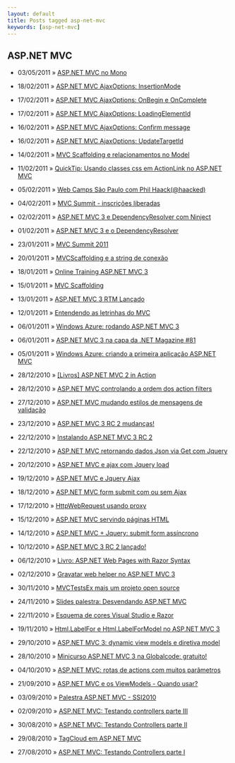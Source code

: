 ```yaml
---
layout: default
title: Posts tagged asp-net-mvc
keywords: [asp-net-mvc]
---
```

<h2 class="category">ASP.NET MVC</h2>
<ul class="posts">
<li>
<p>
<span class="date">03/05/2011</span> &raquo; 
<a href="/blog/asp-net-mvc-no-mono">ASP.NET MVC no Mono</a>
</p>
</li> 
<li>
<p>
<span class="date">18/02/2011</span> &raquo; 
<a href="/blog/asp-net-mvc-ajaxoptions-insertionmode">ASP.NET MVC AjaxOptions: InsertionMode</a>
</p>
</li> 
<li>
<p>
<span class="date">17/02/2011</span> &raquo; 
<a href="/blog/asp-net-mvc-ajaxoptions-onbegin-e-oncomplete">ASP.NET MVC AjaxOptions: OnBegin e OnComplete</a>
</p>
</li> 
<li>
<p>
<span class="date">17/02/2011</span> &raquo; 
<a href="/blog/asp-net-mvc-ajaxoptions-loadingelementid">ASP.NET MVC AjaxOptions: LoadingElementId</a>
</p>
</li> 
<li>
<p>
<span class="date">16/02/2011</span> &raquo; 
<a href="/blog/asp-net-mvc-ajaxoptions-confirm-message">ASP.NET MVC AjaxOptions: Confirm message</a>
</p>
</li> 
<li>
<p>
<span class="date">16/02/2011</span> &raquo; 
<a href="/blog/asp-net-mvc-ajaxoptions-updatetargetid">ASP.NET MVC AjaxOptions: UpdateTargetId</a>
</p>
</li> 
<li>
<p>
<span class="date">14/02/2011</span> &raquo; 
<a href="/blog/mvc-scaffolding-e-relacionamentos-no-model">MVC Scaffolding e relacionamentos no Model</a>
</p>
</li> 
<li>
<p>
<span class="date">11/02/2011</span> &raquo; 
<a href="/blog/quicktip-usando-classes-css-em-actionlink-no-asp-net-mvc">QuickTip: Usando classes css em ActionLink no ASP.NET MVC</a>
</p>
</li> 
<li>
<p>
<span class="date">05/02/2011</span> &raquo; 
<a href="/blog/web-camps-sao-paulo-com-phil-haackhaacked">Web Camps São Paulo com Phil Haack(@haacked)</a>
</p>
</li> 
<li>
<p>
<span class="date">04/02/2011</span> &raquo; 
<a href="/blog/mvc-summit-inscricoes-liberadas">MVC Summit - inscrições liberadas</a>
</p>
</li> 
<li>
<p>
<span class="date">02/02/2011</span> &raquo; 
<a href="/blog/asp-net-mvc-3-e-dependencyresolver-com-ninject">ASP.NET MVC 3 e DependencyResolver com Ninject</a>
</p>
</li> 
<li>
<p>
<span class="date">01/02/2011</span> &raquo; 
<a href="/blog/asp-net-mvc-3-e-o-dependencyresolver">ASP.NET MVC 3 e o DependencyResolver</a>
</p>
</li> 
<li>
<p>
<span class="date">23/01/2011</span> &raquo; 
<a href="/blog/mvc-summit-2011">MVC Summit 2011</a>
</p>
</li> 
<li>
<p>
<span class="date">20/01/2011</span> &raquo; 
<a href="/blog/mvcscaffolding-e-a-string-de-conexao">MVCScaffolding e a string de conexão</a>
</p>
</li> 
<li>
<p>
<span class="date">18/01/2011</span> &raquo; 
<a href="/blog/online-training-asp-net-mvc-3">Online Training ASP.NET MVC 3 </a>
</p>
</li> 
<li>
<p>
<span class="date">15/01/2011</span> &raquo; 
<a href="/blog/mvc-scaffolding">MVC Scaffolding</a>
</p>
</li> 
<li>
<p>
<span class="date">13/01/2011</span> &raquo; 
<a href="/blog/asp-net-mvc-3-rtm-lancado">ASP.NET MVC 3 RTM Lançado</a>
</p>
</li> 
<li>
<p>
<span class="date">12/01/2011</span> &raquo; 
<a href="/blog/entendendo-as-letrinhas-do-mvc">Entendendo as letrinhas do MVC</a>
</p>
</li> 
<li>
<p>
<span class="date">06/01/2011</span> &raquo; 
<a href="/blog/windows-azure-rodando-asp-net-mvc-3">Windows Azure: rodando ASP.NET MVC 3</a>
</p>
</li> 
<li>
<p>
<span class="date">06/01/2011</span> &raquo; 
<a href="/blog/asp-net-mvc-3-na-capa-da-net-magazine-81">ASP.NET MVC 3 na capa da .NET Magazine #81</a>
</p>
</li> 
<li>
<p>
<span class="date">05/01/2011</span> &raquo; 
<a href="/blog/windows-azure-criando-a-primeira-aplicacao-asp-net-mvc">Windows Azure: criando a primeira aplicação ASP.NET MVC</a>
</p>
</li> 
<li>
<p>
<span class="date">28/12/2010</span> &raquo; 
<a href="/blog/livros-asp-net-mvc-2-in-action">[Livros] ASP.NET MVC 2 in Action</a>
</p>
</li> 
<li>
<p>
<span class="date">28/12/2010</span> &raquo; 
<a href="/blog/asp-net-mvc-controlando-a-ordem-dos-action-filters">ASP.NET MVC controlando a ordem dos action filters</a>
</p>
</li> 
<li>
<p>
<span class="date">27/12/2010</span> &raquo; 
<a href="/blog/asp-net-mvc-mudando-estilos-de-mensagens-de-validacao">ASP.NET MVC mudando estilos de mensagens de validação</a>
</p>
</li> 
<li>
<p>
<span class="date">23/12/2010</span> &raquo; 
<a href="/blog/asp-net-mvc-3-rc-2-mudancas">ASP.NET MVC 3 RC 2 mudanças!</a>
</p>
</li> 
<li>
<p>
<span class="date">22/12/2010</span> &raquo; 
<a href="/blog/instalando-asp-net-mvc-3-rc-2">Instalando ASP.NET MVC 3 RC 2</a>
</p>
</li> 
<li>
<p>
<span class="date">22/12/2010</span> &raquo; 
<a href="/blog/asp-net-mvc-retornando-dados-json-via-get-com-jquery">ASP.NET MVC retornando dados Json via Get com Jquery</a>
</p>
</li> 
<li>
<p>
<span class="date">20/12/2010</span> &raquo; 
<a href="/blog/asp-net-mvc-ajax-com-jquery-load">ASP.NET MVC e ajax com Jquery load</a>
</p>
</li> 
<li>
<p>
<span class="date">19/12/2010</span> &raquo; 
<a href="/blog/asp-net-mvc-jquery-ajax">ASP.NET MVC e Jquery Ajax</a>
</p>
</li> 
<li>
<p>
<span class="date">18/12/2010</span> &raquo; 
<a href="/blog/asp-net-mvc-submit-com-ou-sem-ajax">ASP.NET MVC form submit com ou sem Ajax</a>
</p>
</li> 
<li>
<p>
<span class="date">17/12/2010</span> &raquo; 
<a href="/blog/httpwebrequest-usando-proxy">HttpWebRequest usando proxy</a>
</p>
</li> 
<li>
<p>
<span class="date">15/12/2010</span> &raquo; 
<a href="/blog/asp-net-mvc-servindo-paginas-html">ASP.NET MVC servindo páginas HTML</a>
</p>
</li> 
<li>
<p>
<span class="date">14/12/2010</span> &raquo; 
<a href="/blog/asp-net-mvc-jquery-submit-form-assincrono">ASP.NET MVC + Jquery: submit form assíncrono</a>
</p>
</li> 
<li>
<p>
<span class="date">10/12/2010</span> &raquo; 
<a href="/blog/asp-net-mvc-3-rc-2-lancado">ASP.NET MVC 3 RC 2 lançado!</a>
</p>
</li> 
<li>
<p>
<span class="date">06/12/2010</span> &raquo; 
<a href="/blog/livro-asp-net-web-pages-with-razor-syntax">Livro: ASP.NET Web Pages with Razor Syntax</a>
</p>
</li> 
<li>
<p>
<span class="date">02/12/2010</span> &raquo; 
<a href="/blog/gravatar-web-helper-no-asp-net-mvc-3">Gravatar web helper no ASP.NET MVC 3</a>
</p>
</li> 
<li>
<p>
<span class="date">30/11/2010</span> &raquo; 
<a href="/blog/mvctestsex-mais-um-projeto-open-source">MVCTestsEx mais um projeto open source</a>
</p>
</li> 
<li>
<p>
<span class="date">24/11/2010</span> &raquo; 
<a href="/blog/slides-palestra-desvendando-asp-net-mvc">Slides palestra: Desvendando ASP.NET MVC</a>
</p>
</li> 
<li>
<p>
<span class="date">22/11/2010</span> &raquo; 
<a href="/blog/esquema-de-cores-visual-studio-e-razor">Esquema de cores Visual Studio e Razor</a>
</p>
</li> 
<li>
<p>
<span class="date">19/11/2010</span> &raquo; 
<a href="/blog/html-labelfor-html-labelformodel-no-asp-net-mvc-3">Html.LabelFor e Html.LabelForModel no ASP.NET MVC 3</a>
</p>
</li> 
<li>
<p>
<span class="date">29/10/2010</span> &raquo; 
<a href="/blog/asp-net-mvc-3-dynamic-view-models-e-diretiva-model">ASP.NET MVC 3: dynamic view models e diretiva model</a>
</p>
</li> 
<li>
<p>
<span class="date">28/10/2010</span> &raquo; 
<a href="/blog/minicurso-asp-net-mvc-3-na-globalcode-gratuito">Minicurso ASP.NET MVC 3 na Globalcode: gratuito!</a>
</p>
</li> 
<li>
<p>
<span class="date">04/10/2010</span> &raquo; 
<a href="/blog/asp-net-mvc-rotas-de-actions-com-muitos-parametros">ASP.NET MVC: rotas de actions com muitos parâmetros</a>
</p>
</li> 
<li>
<p>
<span class="date">21/09/2010</span> &raquo; 
<a href="/blog/asp-net-mvc-e-os-viewmodels-quando-usar">ASP.NET MVC e os ViewModels - Quando usar?</a>
</p>
</li> 
<li>
<p>
<span class="date">03/09/2010</span> &raquo; 
<a href="/blog/palestra-asp-net-mvc-ssi2010">Palestra ASP.NET MVC - SSI2010</a>
</p>
</li> 
<li>
<p>
<span class="date">02/09/2010</span> &raquo; 
<a href="/blog/asp-net-mvc-testando-controllers-parte-iii">ASP.NET MVC: Testando controllers parte III</a>
</p>
</li> 
<li>
<p>
<span class="date">30/08/2010</span> &raquo; 
<a href="/blog/asp-net-mvc-testando-controllers-parte-ii">ASP.NET MVC: Testando Controllers parte II</a>
</p>
</li> 
<li>
<p>
<span class="date">29/08/2010</span> &raquo; 
<a href="/blog/tagcloud-em-asp-net-mvc">TagCloud em ASP.NET MVC </a>
</p>
</li> 
<li>
<p>
<span class="date">27/08/2010</span> &raquo; 
<a href="/blog/asp-net-mvc-testando-controllers-parte-i">ASP.NET MVC: Testando Controllers parte I</a>
</p>
</li> 
</ul>

